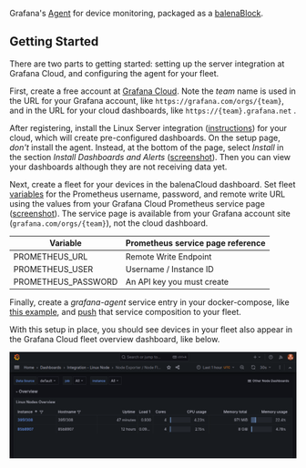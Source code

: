 Grafana's [Agent](https://grafana.com/docs/agent/latest/) for device monitoring, packaged as a [balenaBlock](https://docs.balena.io/learn/develop/blocks/).

## Getting Started
There are two parts to getting started: setting up the server integration at Grafana Cloud, and configuring the agent for your fleet.

First, create a free account at [Grafana Cloud](https://grafana.com/products/cloud/). Note the *team* name is used in the URL for your Grafana account, like `https://grafana.com/orgs/{team}`, and in the URL for your cloud dashboards, like `https://{team}.grafana.net` .

After registering, install the Linux Server integration ([instructions](https://grafana.com/docs/grafana-cloud/data-configuration/get-started-integration/)) for your cloud, which will create pre-configured dashboards. On the setup page, *don't* install the agent. Instead, at the bottom of the page, select *Install* in the section *Install Dashboards and Alerts* ([screenshot](docs/install-linux-integration.png)). Then you can view your dashboards although they are not receiving data yet.

Next, create a fleet for your devices in the balenaCloud dashboard. Set fleet [variables](https://docs.balena.io/learn/manage/variables/#fleet-wide-variables) for the Prometheus username, password, and remote write URL using the values from your Grafana Cloud Prometheus service page ([screenshot](docs/prometheus-config.png)). The service page is available from your Grafana account site (`grafana.com/orgs/{team}`), not the cloud dashboard.

| Variable | Prometheus service page reference |
| -------- | --------------------------------- |
| PROMETHEUS_URL | Remote Write Endpoint |
| PROMETHEUS_USER | Username / Instance ID |
| PROMETHEUS_PASSWORD | An API key you must create |

Finally, create a *grafana-agent* service entry in your docker-compose, like [this example](https://github.com/balena-io-experimental/grafana-agent-block/blob/master/docs/example), and [push](https://docs.balena.io/learn/deploy/deployment/#balena-push) that service composition to your fleet.

With this setup in place, you should see devices in your fleet also appear in the Grafana Cloud fleet overview dashboard, like below.

![Example overview](docs/fleet-overview.png)